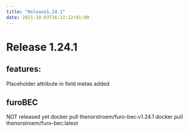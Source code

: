 ```yaml
---
title: "Release1.24.1"
date: 2021-18-03T16:22:22+01:00
---
```


# Release 1.24.1

## features: 

Placeholder attribute in field metas added

## furoBEC
NOT released yet
docker pull thenorstroem/furo-bec:v1.24.1
docker pull thenorstroem/furo-bec:latest

